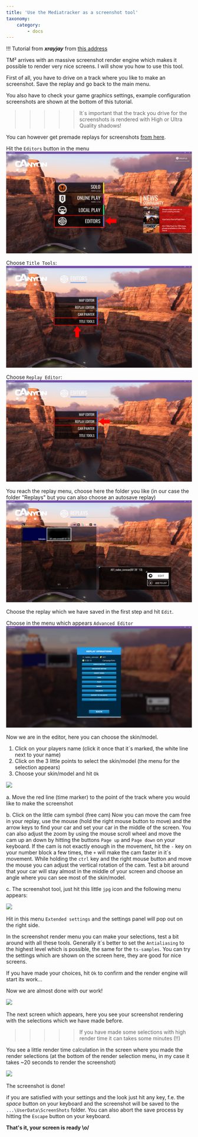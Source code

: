 ```yaml
---
title: 'Use the Mediatracker as a screenshot tool'
taxonomy:
    category:
        - docs
---
```


!!! Tutorial from ***xrayjay*** from [this address](http://www.maniapark.com/forum/viewtopic.php?f=87&t=19101)

TM² arrives with an massive screenshot render engine which makes it possible to render very nice screens.
I will show you how to use this tool.

First of all, you have to drive on a track where you like to make an screenshot. Save the replay and go back to the main menu.

You also have to check your game graphics settings, example configuration screenshots are shown at the bottom of this tutorial.

>>>>> It´s important that the track you drive for the screenshots is rendered with High or Ultra Quality shadows!

You can however get premade replays for screenshots [from here](http://www.maniapark.com/forum/viewtopic.php?p=177724#p177724).

Hit the `Editors` button in the menu
![](./mp4_home_canyon_edited.jpg)

Choose `Title Tools`:
![](./mp4_editors_canyon_edited.jpg)

Choose `Replay Editor`:
![](./mp4_editors_title_canyon_reEdited.jpg)

You reach the replay menu, choose here the folder you like (in our case the folder "Replays\" but you can also choose an autosave replay)
![](./mp4_editors_title_replay_canyon.JPG)

Choose the replay which we have saved in the first step and hit `Edit`.

Choose in the menu which appears `Advanced Editor`
![](./mp4_editors_title_replay_edit_canyon.JPG)

Now we are in the editor, here you can choose the skin/model.
1. Click on your players name (click it once that it´s marked, the white line next to your name)
2. Click on the 3 little points to select the skin/model (the menu for the selection appears)
3. Choose your skin/model and hit `Ok`

![](http://trackmania-carpark.com/imagespark/up4/546770ef03ff8.jpg)

a. Move the red line (time marker) to the point of the track where you would like to make the screenshot

b. Click on the little cam symbol (free cam)
Now you can move the cam free in your replay, use the mouse (hold the right mouse button to move) and the arrow keys to find your car and set your car in the middle of the screen. You can also adjust the zoom by using the mouse scroll wheel and move the cam up an down by hitting the buttons `Page up` and `Page down` on your keyboard. If the cam is not exactly enough in the movement, hit the `-` key on your number block a few times, the `+` will make the cam faster in it´s movement. While holding the `ctrl` key and the right mouse button and move the mouse you can adjust the vertical rotation of the cam. Test a bit around that your car will stay almost in the middle of your screen and choose an angle where you can see most of the skin/model.

c. The screenshot tool, just hit this little `jpg` icon and the following menu appears:

![](http://trackmania-carpark.com/imagespark/up4/54677125ad0d0.jpg)

Hit in this menu `Extended settings` and the settings panel will pop out on the right side.

In the screenshot render menu you can make your selections, test a bit around with all these tools. Generally it´s better to set the `Antialiasing` to the highest level which is possible, the same for the `ts-samples`. You can try the settings which are shown on the screen here, they are good for nice screens.

If you have made your choices, hit `Ok` to confirm and the render engine will start its work...

Now we are almost done with our work!

![](http://trackmania-carpark.com/imagespark/up4/5467718fd51ad.jpg)

The next screen which appears, here you see your screenshot rendering with the selections which we have made before.

>>>>> If you have made some selections with high render time it can takes some minutes (!!)

You see a little render time calculation in the screen where you made the render selections (at the bottom of the render selection menu, in my case it takes ~20 seconds to render the screenshot)

![](http://trackmania-carpark.com/imagespark/up2/4e5adf5611579.jpg)

The screenshot is done!

if you are satisfied with your settings and the look just hit any key, f.e. the *space* button on your keyboard and the screenshot will be saved to the `...\UserData\ScreenShots` folder.
You can also abort the save process by hitting the `Escape` button on your keyboard.

**That's it, your screen is ready \o/**
